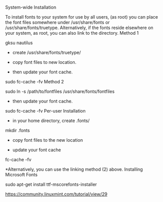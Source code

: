 System-wide Installation

To install fonts to your system for use by all users, (as root) you can place the font files somewhere under /usr/share/fonts or /usr/share/fonts/truetype. Alternatively, if the fonts reside elsewhere on your system, as root, you can also link to the directory.
Method 1

gksu nautilus

* create /usr/share/fonts/truetype/

* copy font files to new location.

* then update your font cache.

sudo fc-cache -fv
Method 2

sudo ln -s /path/to/fontfiles /usr/share/fonts/fontfiles

* then update your font cache.

sudo fc-cache -fv
Per-user Installation

* in your home directory, create .fonts/

mkdir .fonts

* copy font files to the new location

* update your font cache

fc-cache -fv

*Alternatively, you can use the linking method (2) above.
Installing Microsoft Fonts

sudo apt-get install ttf-mscorefonts-installer


https://community.linuxmint.com/tutorial/view/29